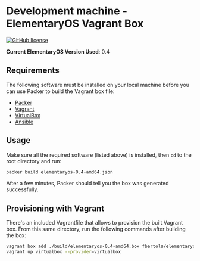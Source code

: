# Development machine - ElementaryOS Vagrant Box

[![GitHub license](https://img.shields.io/github/license/mashape/apistatus.svg)](https://github.com/fbertola/dev-box/blob/master/LICENSE)

**Current ElementaryOS Version Used**: 0.4

## Requirements

The following software must be installed on your local machine before you can use Packer to build the Vagrant box file:

  - [Packer](http://www.packer.io/)
  - [Vagrant](http://vagrantup.com/)
  - [VirtualBox](https://www.virtualbox.org/)
  - [Ansible](http://docs.ansible.com/intro_installation.html)

## Usage

Make sure all the required software (listed above) is installed, then `cd` to the root directory and run:

```bash
packer build elementaryos-0.4-amd64.json
```

After a few minutes, Packer should tell you the box was generated successfully.

## Provisioning with Vagrant

There's an included Vagrantfile that allows to provision the built Vagrant box. From this same directory, run the following commands after building the box:

```bash
vagrant box add ./build/elementaryos-0.4-amd64.box fbertola/elementaryos-0.4-amd64 -f
vagrant up virtualbox --provider=virtualbox
```
